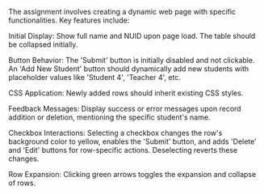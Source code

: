 The assignment involves creating a dynamic web page with specific functionalities. Key features include:

Initial Display: Show full name and NUID upon page load. The table should be collapsed initially.  

Button Behavior: The 'Submit' button is initially disabled and not clickable. An 'Add New Student' button should dynamically add new students with placeholder values like 'Student 4', 'Teacher 4', etc.

CSS Application: Newly added rows should inherit existing CSS styles.

Feedback Messages: Display success or error messages upon record addition or deletion, mentioning the specific student's name.

Checkbox Interactions: Selecting a checkbox changes the row's background color to yellow, enables the 'Submit' button, and adds 'Delete' and 'Edit' buttons for row-specific actions. Deselecting reverts these changes.

Row Expansion: Clicking green arrows toggles the expansion and collapse of rows.
